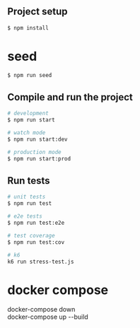 ## Project setup

```bash
$ npm install
```

# seed

```bash
$ npm run seed
```

## Compile and run the project

```bash
# development
$ npm run start

# watch mode
$ npm run start:dev

# production mode
$ npm run start:prod
```

## Run tests

```bash
# unit tests
$ npm run test

# e2e tests
$ npm run test:e2e

# test coverage
$ npm run test:cov

# k6
k6 run stress-test.js


```

# docker compose

docker-compose down  
docker-compose up --build
